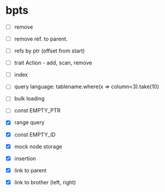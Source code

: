 # bpts

- [ ] remove
- [ ] remove ref. to parent.
- [ ] refs by ptr (offset from start)
- [ ] trait Action - add, scan, remove
- [ ] index
- [ ] query language: tablename.where(x => column<3).take(10)
- [ ] bulk loading

- [ ] const EMPTY_PTR
- [x] range query
- [x] const EMPTY_ID
- [x] mock node storage
- [x] insertion
- [x] link to parent
- [x] link to brother (left, right)

